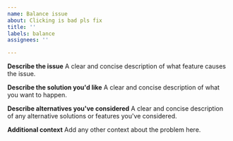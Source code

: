```yaml
---
name: Balance issue
about: Clicking is bad pls fix
title: ''
labels: balance
assignees: ''

---
```


**Describe the issue**
A clear and concise description of what feature causes the issue.

**Describe the solution you'd like**
A clear and concise description of what you want to happen.

**Describe alternatives you've considered**
A clear and concise description of any alternative solutions or features you've considered.

**Additional context**
Add any other context about the problem here.
